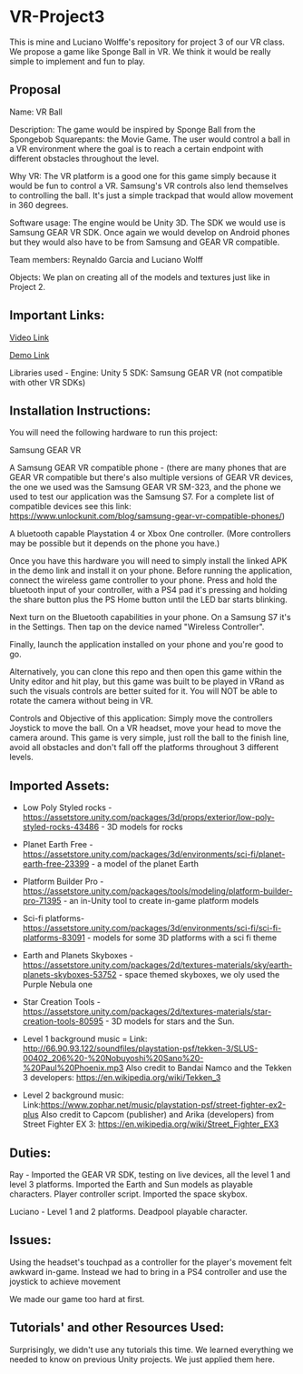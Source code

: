 # VR-Project3
This is mine and Luciano Wolffe's repository for project 3 of our VR class. We propose a game like Sponge Ball in VR. We think it would be really simple to implement and fun to play.

## Proposal
Name: VR Ball

Description: The game would be inspired by Sponge Ball from the Spongebob Squarepants: the Movie Game. The user would control a ball in a VR environment where the goal is to reach a certain endpoint with different obstacles throughout the level.

Why VR: The VR platform is a good one for this game simply because it would be fun to control a VR. Samsung's VR controls also lend themselves to controlling the ball. It's just a simple trackpad that would allow movement in 360 degrees.

Software usage: The engine would be Unity 3D. The SDK we would use is Samsung GEAR VR SDK. Once again we would develop on Android phones but they would also have to be from Samsung and GEAR VR compatible.

Team members: Reynaldo Garcia and Luciano Wolff

Objects: We plan on creating all of the models and textures just like in Project 2.



## Important Links:

[Video Link](https://drive.google.com/file/d/1h8R-Ab57Kx9HU2n8it-GLvjUI_YZn78o/view)

[Demo Link](https://github.com/RayGar/VR-Project3/raw/master/version0.6.apk)

Libraries used - 
Engine: Unity 5
SDK: Samsung GEAR VR (not compatible with other VR SDKs)

## Installation Instructions:

You will need the following hardware to run this project:

Samsung GEAR VR

A Samsung GEAR VR compatible phone - (there are many phones that are GEAR VR compatible but there's also multiple versions of GEAR VR devices, the one we used was the Samsung GEAR VR SM-323, and the phone we used to test our application was the Samsung S7.
For a complete list of compatible devices see this link: https://www.unlockunit.com/blog/samsung-gear-vr-compatible-phones/)

A bluetooth capable Playstation 4 or Xbox One controller. (More controllers may be possible but it depends on the phone you have.)

Once you have this hardware you will need to simply install the linked APK in the demo link and install it on your phone.
Before running the application, connect the wireless game controller to your phone. Press and hold the bluetooth input of your controller, with a PS4 pad it's pressing and holding the share button plus the PS Home button until the LED bar starts blinking.

Next turn on the Bluetooth capabilities in your phone. On a Samsung S7 it's in the Settings. Then tap on the device named "Wireless Controller".

Finally, launch the application installed on your phone and you're good to go. 

Alternatively, you can clone this repo and then open this game within the Unity editor and hit play, but this game was built to be played in VRand as such the visuals controls are better suited for it. You will NOT be able to rotate the camera without being in VR.


Controls and Objective of this application:
Simply move the controllers Joystick to move the ball. On a VR headset, move your head to move the camera around. This game is very simple, just roll the ball to the finish line, avoid all obstacles and don't fall off the platforms throughout 3 different levels.


## Imported Assets:

* Low Poly Styled rocks - https://assetstore.unity.com/packages/3d/props/exterior/low-poly-styled-rocks-43486 - 3D models for rocks

* Planet Earth Free - https://assetstore.unity.com/packages/3d/environments/sci-fi/planet-earth-free-23399 - a model of the planet Earth

* Platform Builder Pro - https://assetstore.unity.com/packages/tools/modeling/platform-builder-pro-71395 - an in-Unity tool to create in-game platform models

* Sci-fi platforms- https://assetstore.unity.com/packages/3d/environments/sci-fi/sci-fi-platforms-83091 - models for some 3D platforms with a sci fi theme

* Earth and Planets Skyboxes - https://assetstore.unity.com/packages/2d/textures-materials/sky/earth-planets-skyboxes-53752 - space themed skyboxes, we oly used the Purple Nebula one

* Star Creation Tools - https://assetstore.unity.com/packages/2d/textures-materials/star-creation-tools-80595 - 3D models for stars and the Sun.

* Level 1 background music = Link: http://66.90.93.122/soundfiles/playstation-psf/tekken-3/SLUS-00402_206%20-%20Nobuyoshi%20Sano%20-%20Paul%20Phoenix.mp3
Also credit to Bandai Namco and the Tekken 3 developers: https://en.wikipedia.org/wiki/Tekken_3

* Level 2 background music: Link:https://www.zophar.net/music/playstation-psf/street-fighter-ex2-plus
Also credit to Capcom (publisher) and Arika (developers) from Street Fighter EX 3: https://en.wikipedia.org/wiki/Street_Fighter_EX3

## Duties:

Ray - Imported the GEAR VR SDK, testing on live devices, all the level 1 and level 3 platforms. Imported the Earth and Sun models as playable characters. Player controller script. Imported the space skybox.

Luciano - Level 1 and 2 platforms. Deadpool playable character.

## Issues:

Using the headset's touchpad as a controller for the player's movement felt awkward in-game. Instead we had to bring in a PS4 controller and use the joystick to achieve movement

We made our game too hard at first.

## Tutorials' and other Resources Used:

Surprisingly, we didn't use any tutorials this time. We learned everything we needed to know on previous Unity projects. We just applied them here.


